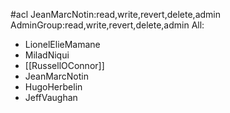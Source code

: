 #acl JeanMarcNotin:read,write,revert,delete,admin AdminGroup:read,write,revert,delete,admin All:
 * LionelElieMamane
 * MiladNiqui
 * [[RussellOConnor]]
 * JeanMarcNotin
 * HugoHerbelin
 * JeffVaughan
